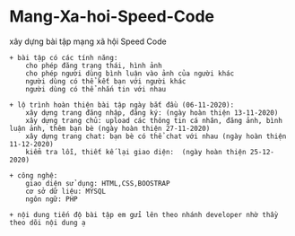 # Mang-Xa-hoi-Speed-Code
xây dựng bài tập mạng xã hội Speed Code

    + bài tập có các tính năng: 
        cho phép đăng trạng thái, hình ảnh
        cho phép người dùng bình luận vào ảnh của người khác
        người dùng có thể kết bạn với người khác
        người dùng có thể nhắn tin với nhau
    
    + lộ trình hoàn thiện bài tập ngày bắt đầu (06-11-2020):
        xây dựng trang đăng nhập, đăng ký: (ngày hoàn thiện 13-11-2020)
        xây dựng trang chủ: upload các thông tin cá nhân, đăng ảnh, bình luận ảnh, thêm bạn bè (ngày hoàn thiện 27-11-2020)
        xây dựng trang chat: bạn bè có thể chat với nhau (ngày hoàn thiện 11-12-2020)
        kiểm tra lỗi, thiết kế lại giao diện:  (ngày hoàn thiện 25-12-2020)

    + công nghệ: 
        giao diện sử dụng: HTML,CSS,BOOSTRAP
        cơ sở dữ liệu: MYSQL
        ngôn ngữ: PHP

    + nội dung tiến độ bài tập em gửi lên theo nhánh developer nhờ thầy theo dõi nội dung ạ     

